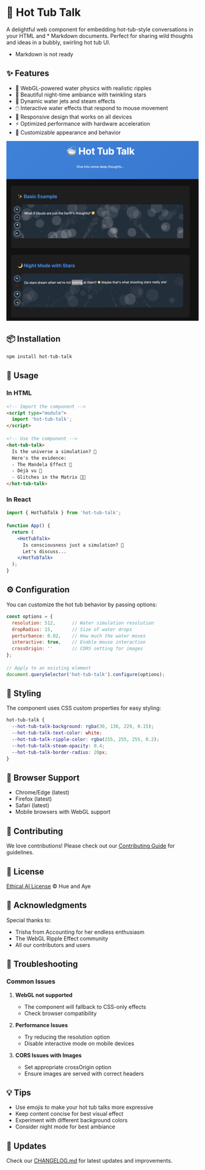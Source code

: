 # 🛁 Hot Tub Talk

A delightful web component for embedding hot-tub-style conversations in your HTML and * Markdown documents. Perfect for sharing wild thoughts and ideas in a bubbly, swirling hot tub UI. 
* Markdown is not ready

## ✨ Features

- 🌊 WebGL-powered water physics with realistic ripples
- 🌙 Beautiful night-time ambiance with twinkling stars
- 💨 Dynamic water jets and steam effects
- 🖱️ Interactive water effects that respond to mouse movement
- 📱 Responsive design that works on all devices
- ⚡ Optimized performance with hardware acceleration
- 🎨 Customizable appearance and behavior



![Demo Page](demo/image.png)

## 📦 Installation

```bash
npm install hot-tub-talk
```

## 🚀 Usage

### In HTML

```html
<!-- Import the component -->
<script type="module">
  import 'hot-tub-talk';
</script>

<!-- Use the component -->
<hot-tub-talk>
  Is the universe a simulation? 🌌
  Here's the evidence:
  - The Mandela Effect 🤯
  - Déjà vu 🔄
  - Glitches in the Matrix 🐱‍💻
</hot-tub-talk>
```


### In React

```jsx
import { HotTubTalk } from 'hot-tub-talk';

function App() {
  return (
    <HotTubTalk>
      Is consciousness just a simulation? 🤔
      Let's discuss...
    </HotTubTalk>
  );
}
```

## ⚙️ Configuration

You can customize the hot tub behavior by passing options:

```javascript
const options = {
  resolution: 512,      // Water simulation resolution
  dropRadius: 15,       // Size of water drops
  perturbance: 0.02,    // How much the water moves
  interactive: true,    // Enable mouse interaction
  crossOrigin: ''       // CORS setting for images
};

// Apply to an existing element
document.querySelector('hot-tub-talk').configure(options);
```

## 🎨 Styling

The component uses CSS custom properties for easy styling:

```css
hot-tub-talk {
  --hot-tub-talk-background: rgba(30, 136, 229, 0.15);
  --hot-tub-talk-text-color: white;
  --hot-tub-talk-ripple-color: rgba(255, 255, 255, 0.2);
  --hot-tub-talk-steam-opacity: 0.4;
  --hot-tub-talk-border-radius: 20px;
}
```

## 🔧 Browser Support

- Chrome/Edge (latest)
- Firefox (latest)
- Safari (latest)
- Mobile browsers with WebGL support

## 🤝 Contributing

We love contributions! Please check out our [Contributing Guide](CONTRIBUTING.md) for guidelines.

## 📝 License

[Ethical AI License](LICENSE) © Hue and Aye

## 🙏 Acknowledgments

Special thanks to:

- Trisha from Accounting for her endless enthusiasm
- The WebGL Ripple Effect community
- All our contributors and users

## 🐛 Troubleshooting

### Common Issues

1. **WebGL not supported**
   - The component will fallback to CSS-only effects
   - Check browser compatibility

2. **Performance Issues**
   - Try reducing the resolution option
   - Disable interactive mode on mobile devices

3. **CORS Issues with Images**
   - Set appropriate crossOrigin option
   - Ensure images are served with correct headers

## 💡 Tips

- Use emojis to make your hot tub talks more expressive
- Keep content concise for best visual effect
- Experiment with different background colors
- Consider night mode for best ambiance

## 🔄 Updates

Check our [CHANGELOG.md](CHANGELOG.md) for latest updates and improvements.

